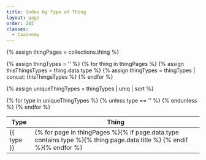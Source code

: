 ```yaml
---
title: Index by Type of Thing
layout: page
order: 202
classes: 
  - taxonomy
---
```


{% assign thingPages = collections.thing %}

{% assign thingTypes = '' %}
{% for thing in thingPages %}
{% assign thisThingsTypes = thing.data.type %}
{% assign thingTypes = thingTypes | concat: thisThingsTypes %}
{% endfor %}

{% assign uniqueThingTypes = thingTypes | uniq | sort %}

<div class="has-rule-lines">
<table class="taxonomy-table" id="index-by-thing">
  <thead class="visually-hidden">
    <tr><th>Type</th><th>Thing</th>
  </thead>
  <tbody>
{% for type in uniqueThingTypes %}
{% unless type == '' %}
<tr>
<td>{{ type }}</td>
<td>{% for page in thingPages %}{% if page.data.type contains type %}{% thing page.data.title %} {% endif %}{% endfor %}</td>
</tr>
{% endunless %}
{% endfor %}
<tbody>
</table>
</div>